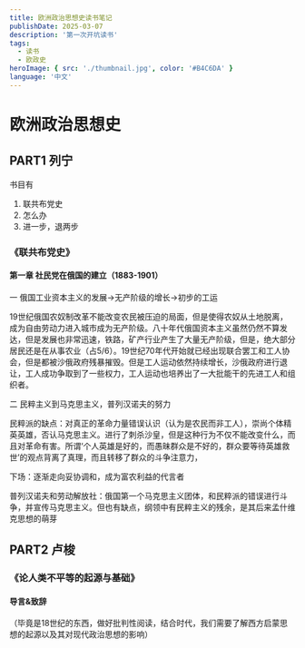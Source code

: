 ```yaml
---
title: 欧洲政治思想史读书笔记
publishDate: 2025-03-07 
description: '第一次开坑读书'
tags:
  - 读书
  - 欧政史
heroImage: { src: './thumbnail.jpg', color: '#B4C6DA' }
language: '中文'
---
```

# 欧洲政治思想史

## PART1 列宁

书目有
  
1. 联共布党史
2. 怎么办
3. 进一步，退两步


### 《联共布党史》  

#### 第一章 社民党在俄国的建立（1883-1901）
 一 俄国工业资本主义的发展->无产阶级的增长->初步的工运

19世纪俄国农奴制改革不能改变农民被压迫的局面，但是使得农奴从土地脱离，成为自由劳动力进入城市成为无产阶级。八十年代俄国资本主义虽然仍然不算发达，但是发展也非常迅速，铁路，矿产行业产生了大量无产阶级，但是，绝大部分居民还是在从事农业（占5/6）。19世纪70年代开始就已经出现联合罢工和工人协会，但是都被沙俄政府残暴摧毁。但是工人运动依然持续增长，沙俄政府进行退让，工人成功争取到了一些权力，工人运动也培养出了一大批能干的先进工人和组织者。  

二 民粹主义到马克思主义，普列汉诺夫的努力

民粹派的缺点：对真正的革命力量错误认识（认为是农民而非工人），崇尚个体精英英雄，否认马克思主义。进行了刺杀沙皇，但是这种行为不仅不能改变什么，而且对革命有害。所谓‘个人英雄是好的，而愚昧群众是不好的，群众要等待英雄救世’的观点背离了真理，而且转移了群众的斗争注意力，

下场：逐渐走向妥协调和，成为富农利益的代言者

普列汉诺夫和劳动解放社：俄国第一个马克思主义团体，和民粹派的错误进行斗争，并宣传马克思主义。但也有缺点，纲领中有民粹主义的残余，是其后来孟什维克思想的萌芽

## PART2 卢梭

### 《论人类不平等的起源与基础》

#### 导言&致辞
（毕竟是18世纪的东西，做好批判性阅读，结合时代，我们需要了解西方启蒙思想的起源以及其对现代政治思想的影响）

    
        
    

